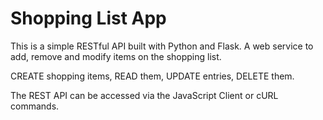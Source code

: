 # Shopping List App

This is a simple RESTful API built with Python and Flask. A web service to add, remove and modify items on the shopping list.

CREATE shopping items,
READ them,
UPDATE entries,
DELETE them.


The REST API can be accessed via the JavaScript Client or cURL commands.
